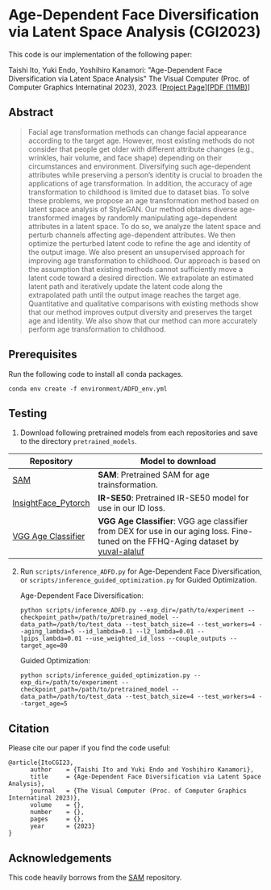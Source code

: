 # Age-Dependent Face Diversification via Latent Space Analysis (CGI2023)

This code is our implementation of the following paper:

Taishi Ito, Yuki Endo, Yoshihiro Kanamori: "Age-Dependent Face Diversification via Latent Space Analysis" The Visual Computer (Proc. of Computer Graphics Internatinal 2023), 2023. [[Project Page](http://cgg.cs.tsukuba.ac.jp/~itohlee/pub/ADFD)][[PDF (11MB)](http://www.cgg.cs.tsukuba.ac.jp/~itohlee/pub/ADFD/pdf/CGI_2023_paper_Ito_f.pdf)]

## Abstract
> Facial age transformation methods can change facial appearance according to the target age. However, most existing methods do not consider that people get older with different attribute changes (e.g., wrinkles, hair volume, and face shape) depending on their circumstances and environment. Diversifying such age-dependent attributes while preserving a person’s identity is crucial to broaden the applications of age transformation. In addition, the accuracy of age transformation to childhood is limited due to dataset bias. To solve these problems, we propose an age transformation method based on latent space analysis of StyleGAN. Our method obtains diverse age-transformed images by randomly manipulating age-dependent attributes in a latent space. To do so, we analyze the latent space and perturb channels affecting age-dependent attributes. We then optimize the perturbed latent code to refine the age and identity of the output image. We also present an unsupervised approach for improving age transformation to childhood. Our approach is based on the assumption that existing methods cannot sufficiently move a latent code toward a desired direction. We extrapolate an estimated latent path and iteratively update the latent code along the extrapolated path until the output image reaches the target age. Quantitative and qualitative comparisons with existing methods show that our method improves output diversity and preserves the target age and identity. We also show that our method can more accurately perform age transformation to childhood. 

## Prerequisites
Run the following code to install all conda packages.
```
conda env create -f environment/ADFD_env.yml
```

## Testing
1. Download following pretrained models from each repositories and save to the directory `pretrained_models`.

Repository | Model to download
---------- | -----------------
[SAM](https://github.com/yuval-alaluf/SAM#pretrained-models)  | **SAM**: Pretrained SAM for age trainsformation.
[InsightFace_Pytorch](https://github.com/TreB1eN/InsightFace_Pytorch)  | **IR-SE50**: Pretrained IR-SE50 model for use in our ID loss.
[VGG Age Classifier](https://github.com/yuval-alaluf/SAM#pretrained-models) | **VGG Age Classifier**: VGG age classifier from DEX for use in our aging loss. Fine-tuned on the FFHQ-Aging dataset by [yuval-alaluf](https://github.com/yuval-alaluf/SAM)

2. Run `scripts/inference_ADFD.py` for Age-Dependent Face Diversification, or `scripts/inference_guided_optimization.py` for Guided Optimization.

      Age-Dependent Face Diversification:
      ```
      python scripts/inference_ADFD.py --exp_dir=/path/to/experiment --checkpoint_path=/path/to/pretrained_model --data_path=/path/to/test_data --test_batch_size=4 --test_workers=4 --aging_lambda=5 --id_lambda=0.1 --l2_lambda=0.01 --lpips_lambda=0.01 --use_weighted_id_loss --couple_outputs --target_age=80
      ```
      Guided Optimization:
      ```
      python scripts/inference_guided_optimization.py --exp_dir=/path/to/experiment --checkpoint_path=/path/to/pretrained_model --data_path=/path/to/test_data --test_batch_size=4 --test_workers=4 --target_age=5
      ```

## Citation
Please cite our paper if you find the code useful:
```
@article{ItoCGI23,
      author    = {Taishi Ito and Yuki Endo and Yoshihiro Kanamori},
      title     = {Age-Dependent Face Diversification via Latent Space Analysis},
      journal   = {The Visual Computer (Proc. of Computer Graphics Internatinal 2023)},
      volume    = {},
      number    = {},
      pages     = {},
      year      = {2023}
}
```


## Acknowledgements
This code heavily borrows from the [SAM](https://github.com/yuval-alaluf/SAM) repository.
